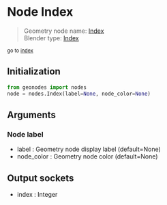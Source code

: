 
# Node Index

> Geometry node name: [Index](https://docs.blender.org/manual/en/latest/modeling/geometry_nodes/input/input_index.html)<br>
  Blender type: [Index](https://docs.blender.org/api/current/bpy.types.GeometryNodeInputIndex.html)
  
<sub>go to [index](../index.md)</sub>

## Initialization

```python
from geonodes import nodes
node = nodes.Index(label=None, node_color=None)
```



## Arguments


### Node label

- label : Geometry node display label (default=None)
- node_color : Geometry node color (default=None)

## Output sockets

- index : Integer
